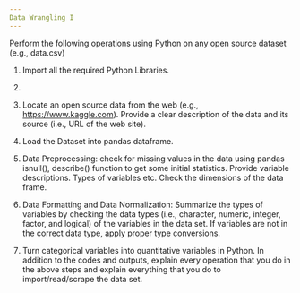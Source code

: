 ```yaml
---
Data Wrangling I
---
```

Perform the following operations using Python on any open source dataset (e.g., data.csv)

1. Import all the required Python Libraries.
2. 
3. Locate an open source data from the web (e.g., https://www.kaggle.com). Provide a clear 
 description of the data and its source (i.e., URL of the web site).
 
3. Load the Dataset into pandas dataframe.

4. Data Preprocessing: check for missing values in the data using pandas isnull(), describe() 
function to get some initial statistics. Provide variable descriptions. Types of variables etc. 
Check the dimensions of the data frame.

5. Data Formatting and Data Normalization: Summarize the types of variables by checking 
the data types (i.e., character, numeric, integer, factor, and logical) of the variables in the 
data set. If variables are not in the correct data type, apply proper type conversions.

6. Turn categorical variables into quantitative variables in Python.
In addition to the codes and outputs, explain every operation that you do in the above steps and 
explain everything that you do to import/read/scrape the data set.
